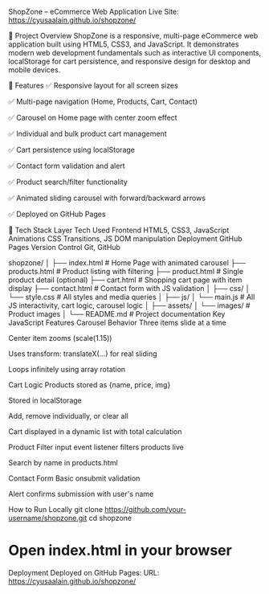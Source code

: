 ShopZone – eCommerce Web Application
Live Site: https://cyusaalain.github.io/shopzone/

📌 Project Overview
ShopZone is a responsive, multi-page eCommerce web application built using HTML5, CSS3, and JavaScript. It demonstrates modern web development fundamentals such as interactive UI components, localStorage for cart persistence, and responsive design for desktop and mobile devices.

🚀 Features
✅ Responsive layout for all screen sizes

✅ Multi-page navigation (Home, Products, Cart, Contact)

✅ Carousel on Home page with center zoom effect

✅ Individual and bulk product cart management

✅ Cart persistence using localStorage

✅ Contact form validation and alert

✅ Product search/filter functionality

✅ Animated sliding carousel with forward/backward arrows

✅ Deployed on GitHub Pages

🧱 Tech Stack
Layer	Tech Used
Frontend	HTML5, CSS3, JavaScript
Animations	CSS Transitions, JS DOM manipulation
Deployment	GitHub Pages
Version Control	Git, GitHub

shopzone/
│
├── index.html            # Home Page with animated carousel
├── products.html         # Product listing with filtering
├── product.html          # Single product detail (optional)
├── cart.html             # Shopping cart page with item display
├── contact.html          # Contact form with JS validation
│
├── css/
│   └── style.css         # All styles and media queries
│
├── js/
│   └── main.js           # All JS interactivity, cart logic, carousel logic
│
├── assets/
│   └── images/           # Product images
│
└── README.md             # Project documentation
Key JavaScript Features
Carousel Behavior
Three items slide at a time

Center item zooms (scale(1.15))

Uses transform: translateX(...) for real sliding

Loops infinitely using array rotation

Cart Logic
Products stored as {name, price, img}

Stored in localStorage

Add, remove individually, or clear all

Cart displayed in a dynamic list with total calculation

Product Filter
input event listener filters products live

Search by name in products.html

Contact Form
Basic onsubmit validation

Alert confirms submission with user's name

How to Run Locally
git clone https://github.com/your-username/shopzone.git
cd shopzone
# Open index.html in your browser
Deployment
Deployed on GitHub Pages:
URL: https://cyusaalain.github.io/shopzone/
